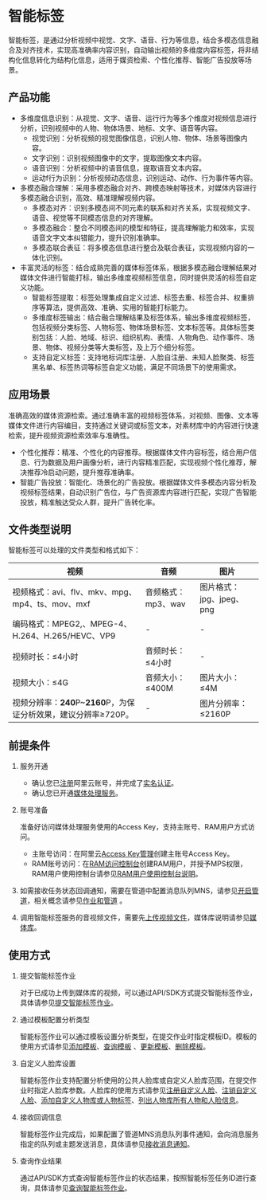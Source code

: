 # 智能标签

智能标签，是通过分析视频中视觉、文字、语音、行为等信息，结合多模态信息融合及对齐技术，实现高准确率内容识别，自动输出视频的多维度内容标签，将非结构化信息转化为结构化信息，适用于媒资检索、个性化推荐、智能广告投放等场景。

## 产品功能

-   多维度信息识别：从视觉、文字、语音、运行行为等多个维度对视频信息进行分析，识别视频中的人物、物体场景、地标、文字、语音等内容。
    -   视觉识别：分析视频的视觉图像信息，识别人物、物体、场景等图像内容。
    -   文字识别：识别视频图像中的文字，提取图像文本内容。
    -   语音识别：分析视频中的语音信息，提取语音文本内容。
    -   运动f行为识别：分析视频动态信息，识别运动、动作、行为事件等内容。
-   多模态融合理解：采用多模态融合对齐、跨模态映射等技术，对媒体内容进行多模态融合识别，高效、精准理解视频内容。
    -   多模态对齐：识别多模态间不同元素的联系和对齐关系，实现视频文字、语音、视觉等不同模态信息的对齐理解。
    -   多模态融合：整合不同模态间的模型和特征，提高理解能力和效率，实现语音文字文本纠错能力，提升识别准确率。
    -   多模态联合表征：将多模态信息进行整合及联合表征，实现视频内容的一体化识别。
-   丰富灵活的标签：结合成熟完善的媒体标签体系，根据多模态融合理解结果对媒体文件进行智能打标，输出多维度视频标签信息，同时提供灵活的标签自定义功能。
    -   智能标签提取：标签处理集成自定义过滤、标签去重、标签合并、权重排序等算法，提供高效、准确、实用的智能打标能力。
    -   多维度标签输出：结合融合理解结果及标签体系，输出多维度视频标签，包括视频分类标签、人物标签、物体场景标签、文本标签等。具体标签类别包括：人脸、地域、标识、组织机构、表情、人物角色、动作事件、场景、物体、视频分类等大类标签，及上万个细分标签。
    -   支持自定义标签：支持地标词库注册、人脸自注册、未知人脸聚类、标签黑名单、标签热词等标签自定义功能，满足不同场景下的使用需求。

## 应用场景

准确高效的媒体资源检索。通过准确丰富的视频标签体系，对视频、图像、文本等媒体文件进行内容编目，支持通过关键词或标签文本，对素材库中的内容进行快速检索，提升视频资源检索效率与准确性。

-   个性化推荐：精准、个性化的内容推荐。根据媒体文件内容标签，结合用户信息、行为数据及用户画像分析，进行内容精准匹配，实现视频个性化推荐，解决推荐冷启动问题，提升推荐准确率。
-   智能广告投放：智能化、场景化的广告投放。根据媒体文件多模态内容分析及视频标签结果，自动识别广告位，与广告资源库内容进行匹配，实现广告智能投放，精准触达受众人群，提升广告转化率。

## 文件类型说明

智能标签可以处理的文件类型和格式如下：

|视频|音频|图片|
|--|--|--|
|视频格式：avi、flv、mkv、mpg、mp4、ts、mov、mxf|音频格式：mp3、wav|图片格式：jpg、jpeg、png|
|编码格式：MPEG2,、MPEG-4、H.264、H.265/HEVC、VP9|-|-|
|视频时长：≤4小时|音频时长：≤4小时|-|
|视频大小：≤4G|音频大小：≤400M|图片大小：≤4M|
|视频分辨率：**240**P~**2160**P，为保证分析效果，建议分辨率≥720P。|-|图片分辨率：≤2160P|

## 前提条件

1.  服务开通
    -   确认您已[注册](https://account.aliyun.com/register/register.htm?oauth_callback=https%3A%2F%2Fvod.console.aliyun.com%2F&lang=zh)阿里云账号，并完成了[实名认证](https://help.aliyun.com/knowledge_list/37170.html)。
    -   确认您已开通[媒体处理服务](https://www.aliyun.com/product/mts)。
2.  账号准备

    准备好访问媒体处理服务使用的Access Key，支持主账号、RAM用户方式访问。

    -   主账号访问：在阿里云[Access Key管理](https://ak-console.aliyun.com/?spm=5176.doc57741.2.8.uLYY2M#/accesskey)创建主账号Access Key。
    -   RAM账号访问：在[RAM访问控制台](https://ram.console.aliyun.com/?spm=5176.doc57741.2.2.fQnI2T#/user/list)创建RAM用户，并授予MPS权限，RAM用户使用控制台请参见[RAM用户使用控制台说明](https://help.aliyun.com/document_detail/42841.html?spm=a2c4g.11186623.6.576.57914c80p1mBBf)。
3.  如需接收任务状态回调通知，需要在管道中配置消息队列MNS，请参见[开启管道]()，相关概念请参见[作业和管道](https://help.aliyun.com/document_detail/64682.html?spm=a2c4g.11186623.6.619.8c315f3e8cL0Nd) 。
4.  调用智能标签服务的音视频文件，需要先[上传视频文件]()，媒体库说明请参见[媒体库](https://help.aliyun.com/document_detail/42625.html?spm=a2c4g.11186623.6.634.2bf1380bqKd1rl)。

## 使用方式

1.  提交智能标签作业

    对于已成功上传到媒体库的视频，可以通过API/SDK方式提交智能标签作业，具体请参见[提交智能标签作业]()。

2.  通过模板配置分析类型

    智能标签作业可以通过模板设置分析类型，在提交作业时指定模板ID。模板的使用方式请参见[添加模板]()、[查询模板]() 、[更新模板]()、[删除模板]()。

3.  自定义人脸库设置

    智能标签作业支持配置分析使用的公共人脸库或自定义人脸库范围，在提交作业时指定人脸库参数。人脸库的使用方式请参见[注册⾃定义⼈脸]()、[注销⾃定义⼈脸]()、[添加⾃定义⼈物库或⼈物标签]()、[列出⼈物库所有⼈物和⼈脸信息]()。

4.  接收回调信息

    智能标签作业完成后，如果配置了管道MNS消息队列事件通知，会向消息服务指定的队列或主题发送消息，具体请参见[接收消息通知](https://help.aliyun.com/document_detail/42619.html?spm=a2c4g.11186623.6.629.1930440bQtRsOW)。

5.  查询作业结果

    通过API/SDK方式查询智能标签作业的状态结果，按照智能标签任务ID进行查询，具体请参见[查询智能标签作业]()。


